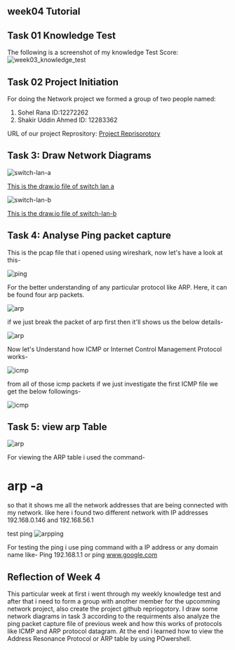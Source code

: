 ## week04 Tutorial

## Task 01 Knowledge Test

The following is a screenshot of my knowledge Test Score:
![week03_knowledge_test](./images/week4_knowledge_test.png)


## Task 02 Project Initiation

For doing the Network project we formed a group of two people named:
1) Sohel Rana ID:12272262
2) Shakir Uddin Ahmed ID: 12283362

URL of our project Reprository:  [Project Reprisorotory](https://github.com/orgs/cquict/teams/syd-shakir-sohel) 



## Task 3: Draw Network Diagrams

![switch-lan-a](./images/switch-lan-a.drawio.png)


[This is the draw.io file of switch lan a](images/switch-lan-a.drawio)

![switch-lan-b](./images/switch-lan-b.drawio.png)

[This is the draw.io file of switch-lan-b](images/switch-lan-b.drawio)



## Task 4: Analyse Ping packet capture

This is the pcap file that i opened using wireshark, now let's have a look at this-

![ping](./images/pingpcap.PNG)

For the better understanding of any particular protocol like ARP. Here, it can be found four arp packets.

![arp](./images/arppacket.PNG)

if we just break the packet of arp first then it'll shows us the below details-

![arp](./images/arpDiagram.drawio.png)

Now let's Understand how ICMP or Internet Control Management Protocol works-

![icmp](./images/icmppacket.PNG)


from all of those icmp packets if we just investigate the first ICMP file we get the below followings-

![icmp](./images/icmpdiagram.drawio.png)



## Task 5: view arp Table

![arp](./images/arptable.PNG)

For viewing the ARP table i used the command-
# arp -a
so that it shows me all the network addresses that are being connected with my network. like here i found two different network with IP addresses 192.168.0.146 and 192.168.56.1

test ping
![arpping](./images/arpping.PNG)

For testing the ping i use ping command with a IP address or any domain name like- 
Ping 192.168.1.1 or
ping www.google.com


## Reflection of Week 4

This particular week at first i went through my weekly knowledge test and after that i need to form a group with another member for the upcomming network project, also create the project github repriogotory. I draw some network diagrams in task 3 according to the requirments also analyze the ping packet capture file of previous week and how this works of protocols like ICMP and ARP protocol datagram. At the end i learned how to view the Address Resonance Protocol or ARP table by using POwershell.
